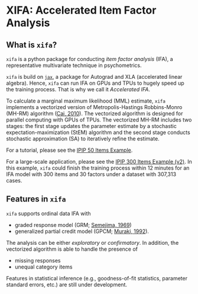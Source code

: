 # **XIFA**: Accelerated Item Factor Analysis

## What is `xifa`?
`xifa` is a python package for conducting *item factor analysis* (IFA), a representative multivariate technique in psychometrics.

`xifa` is build on [`jax`](https://github.com/google/jax), a package for Autograd and XLA (accelerated linear algebra). Hence, `xifa` can run IFA on GPUs and TPUs to hugely speed up the training process. That is why we call it *Accelerated IFA*.

To calculate a marginal maximum likelihood (MML) estimate, `xifa` implements a vectorized version of Metropolis-Hastings Robbins-Monro (MH-RM) algorithm  ([Cai, 2010](https://doi.org/10.1007/s11336-009-9136-x.)). The vectorized algorithm is designed for parallel computing with GPUs of TPUs. The vectorized MH-RM includes two stages: the first stage updates the parameter estimate by a stochastic expectation-maximization (StEM) algorithm and the second stage conducts stochastic approximation (SA) to iteratively refine the estimate.

For a tutorial, please see the [IPIP 50 Items Example](https://github.com/psyphh/xifa/blob/master/examples/ipip50.ipynb).

For a large-scale application, please see the [IPIP 300 Items Example (v2)](https://github.com/psyphh/xifa/blob/master/examples/ipip300v2.ipynb). In this example, `xifa` could finish the training process within 12 minutes for an IFA model with 300 items and 30 factors under a dataset with 307,313 cases.

## Features in `xifa`
`xifa` supports ordinal data IFA with 
+ graded response model (GRM; [Semejima, 1969](https://link.springer.com/article/10.1007%2FBF03372160))
+ generalized partial credit model (GPCM; [Muraki, 1992](https://doi.org/10.1177/014662169201600206)). 

The analysis can be either *exploratory* or *confirmatory*. In addition, the vectorized algorithm is able to handle the presence of 
+ missing responses
+ unequal category items

Features in statistical inference (e.g., goodness-of-fit statistics, parameter standard errors, etc.) are still under development.




